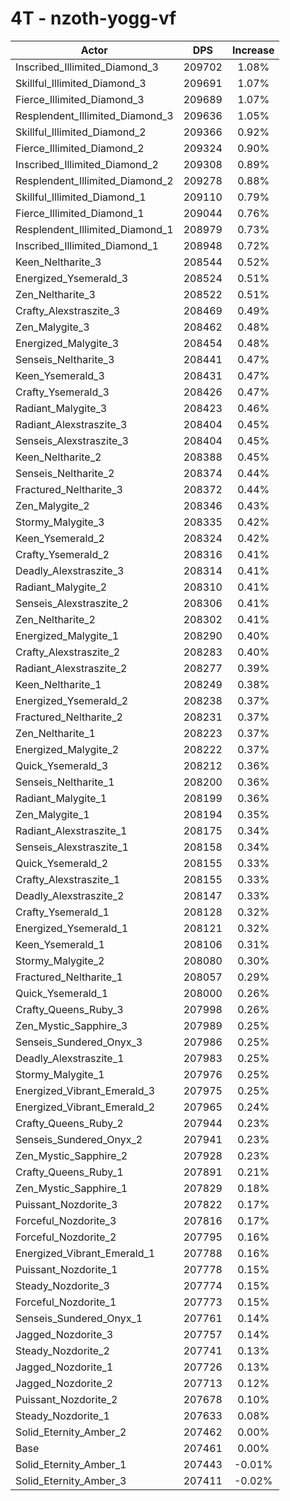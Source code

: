 # 4T - nzoth-yogg-vf
| Actor | DPS | Increase |
|---|:---:|:---:|
|Inscribed_Illimited_Diamond_3|209702|1.08%|
|Skillful_Illimited_Diamond_3|209691|1.07%|
|Fierce_Illimited_Diamond_3|209689|1.07%|
|Resplendent_Illimited_Diamond_3|209636|1.05%|
|Skillful_Illimited_Diamond_2|209366|0.92%|
|Fierce_Illimited_Diamond_2|209324|0.90%|
|Inscribed_Illimited_Diamond_2|209308|0.89%|
|Resplendent_Illimited_Diamond_2|209278|0.88%|
|Skillful_Illimited_Diamond_1|209110|0.79%|
|Fierce_Illimited_Diamond_1|209044|0.76%|
|Resplendent_Illimited_Diamond_1|208979|0.73%|
|Inscribed_Illimited_Diamond_1|208948|0.72%|
|Keen_Neltharite_3|208544|0.52%|
|Energized_Ysemerald_3|208524|0.51%|
|Zen_Neltharite_3|208522|0.51%|
|Crafty_Alexstraszite_3|208469|0.49%|
|Zen_Malygite_3|208462|0.48%|
|Energized_Malygite_3|208454|0.48%|
|Senseis_Neltharite_3|208441|0.47%|
|Keen_Ysemerald_3|208431|0.47%|
|Crafty_Ysemerald_3|208426|0.47%|
|Radiant_Malygite_3|208423|0.46%|
|Radiant_Alexstraszite_3|208404|0.45%|
|Senseis_Alexstraszite_3|208404|0.45%|
|Keen_Neltharite_2|208388|0.45%|
|Senseis_Neltharite_2|208374|0.44%|
|Fractured_Neltharite_3|208372|0.44%|
|Zen_Malygite_2|208346|0.43%|
|Stormy_Malygite_3|208335|0.42%|
|Keen_Ysemerald_2|208324|0.42%|
|Crafty_Ysemerald_2|208316|0.41%|
|Deadly_Alexstraszite_3|208314|0.41%|
|Radiant_Malygite_2|208310|0.41%|
|Senseis_Alexstraszite_2|208306|0.41%|
|Zen_Neltharite_2|208302|0.41%|
|Energized_Malygite_1|208290|0.40%|
|Crafty_Alexstraszite_2|208283|0.40%|
|Radiant_Alexstraszite_2|208277|0.39%|
|Keen_Neltharite_1|208249|0.38%|
|Energized_Ysemerald_2|208238|0.37%|
|Fractured_Neltharite_2|208231|0.37%|
|Zen_Neltharite_1|208223|0.37%|
|Energized_Malygite_2|208222|0.37%|
|Quick_Ysemerald_3|208212|0.36%|
|Senseis_Neltharite_1|208200|0.36%|
|Radiant_Malygite_1|208199|0.36%|
|Zen_Malygite_1|208194|0.35%|
|Radiant_Alexstraszite_1|208175|0.34%|
|Senseis_Alexstraszite_1|208158|0.34%|
|Quick_Ysemerald_2|208155|0.33%|
|Crafty_Alexstraszite_1|208155|0.33%|
|Deadly_Alexstraszite_2|208147|0.33%|
|Crafty_Ysemerald_1|208128|0.32%|
|Energized_Ysemerald_1|208121|0.32%|
|Keen_Ysemerald_1|208106|0.31%|
|Stormy_Malygite_2|208080|0.30%|
|Fractured_Neltharite_1|208057|0.29%|
|Quick_Ysemerald_1|208000|0.26%|
|Crafty_Queens_Ruby_3|207998|0.26%|
|Zen_Mystic_Sapphire_3|207989|0.25%|
|Senseis_Sundered_Onyx_3|207986|0.25%|
|Deadly_Alexstraszite_1|207983|0.25%|
|Stormy_Malygite_1|207976|0.25%|
|Energized_Vibrant_Emerald_3|207975|0.25%|
|Energized_Vibrant_Emerald_2|207965|0.24%|
|Crafty_Queens_Ruby_2|207944|0.23%|
|Senseis_Sundered_Onyx_2|207941|0.23%|
|Zen_Mystic_Sapphire_2|207928|0.23%|
|Crafty_Queens_Ruby_1|207891|0.21%|
|Zen_Mystic_Sapphire_1|207829|0.18%|
|Puissant_Nozdorite_3|207822|0.17%|
|Forceful_Nozdorite_3|207816|0.17%|
|Forceful_Nozdorite_2|207795|0.16%|
|Energized_Vibrant_Emerald_1|207788|0.16%|
|Puissant_Nozdorite_1|207778|0.15%|
|Steady_Nozdorite_3|207774|0.15%|
|Forceful_Nozdorite_1|207773|0.15%|
|Senseis_Sundered_Onyx_1|207761|0.14%|
|Jagged_Nozdorite_3|207757|0.14%|
|Steady_Nozdorite_2|207741|0.13%|
|Jagged_Nozdorite_1|207726|0.13%|
|Jagged_Nozdorite_2|207713|0.12%|
|Puissant_Nozdorite_2|207678|0.10%|
|Steady_Nozdorite_1|207633|0.08%|
|Solid_Eternity_Amber_2|207462|0.00%|
|Base|207461|0.00%|
|Solid_Eternity_Amber_1|207443|-0.01%|
|Solid_Eternity_Amber_3|207411|-0.02%|
